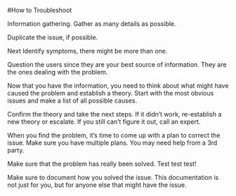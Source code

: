 #How to Troubleshoot

Information gathering.  Gather as many details as possible. 

Duplicate the issue, if possible.

Next Identify symptoms, there might be more than one.

Question the users since they are your best source of information. They are the ones dealing with the problem.

Now that you have the information, you need to think about what might have caused the problem and establish a theory. Start with the most obvious issues and make a list of all possible causes.

Confirm the theory and take the next steps.  If it didn’t work, re-establish a new theory or escalate.  If you still can’t figure it out, call an expert.

When you find the problem, it’s time to come up with a plan to correct the issue. Make sure you have multiple plans.  You may need help from a 3rd party.

Make sure that the problem has really been solved.  Test test test!

Make sure to document how you solved the issue.  This documentation is not just for you, but for anyone else that might have the issue.
